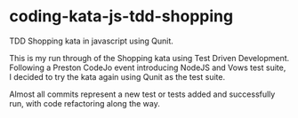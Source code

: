 coding-kata-js-tdd-shopping
===========================

TDD Shopping kata in javascript using Qunit.

This is my run through of the Shopping kata using Test Driven Development. Following a Preston CodeJo event introducing NodeJS and Vows test suite, I decided to try the kata again using Qunit as the test suite.  

Almost all commits represent a new test or tests added and successfully run, with code refactoring along the way. 
